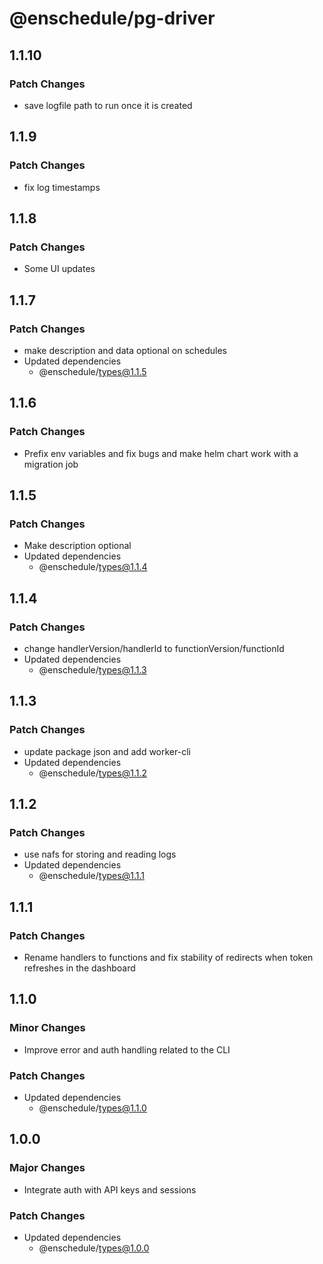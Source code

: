 # @enschedule/pg-driver

## 1.1.10

### Patch Changes

- save logfile path to run once it is created

## 1.1.9

### Patch Changes

- fix log timestamps

## 1.1.8

### Patch Changes

- Some UI updates

## 1.1.7

### Patch Changes

- make description and data optional on schedules
- Updated dependencies
  - @enschedule/types@1.1.5

## 1.1.6

### Patch Changes

- Prefix env variables and fix bugs and make helm chart work with a migration job

## 1.1.5

### Patch Changes

- Make description optional
- Updated dependencies
  - @enschedule/types@1.1.4

## 1.1.4

### Patch Changes

- change handlerVersion/handlerId to functionVersion/functionId
- Updated dependencies
  - @enschedule/types@1.1.3

## 1.1.3

### Patch Changes

- update package json and add worker-cli
- Updated dependencies
  - @enschedule/types@1.1.2

## 1.1.2

### Patch Changes

- use nafs for storing and reading logs
- Updated dependencies
  - @enschedule/types@1.1.1

## 1.1.1

### Patch Changes

- Rename handlers to functions and fix stability of redirects when token refreshes in the dashboard

## 1.1.0

### Minor Changes

- Improve error and auth handling related to the CLI

### Patch Changes

- Updated dependencies
  - @enschedule/types@1.1.0

## 1.0.0

### Major Changes

- Integrate auth with API keys and sessions

### Patch Changes

- Updated dependencies
  - @enschedule/types@1.0.0
